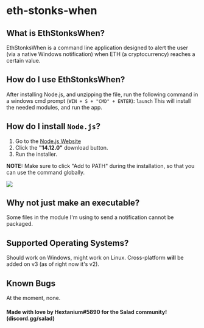 # eth-stonks-when

## What is **EthStonksWhen**?
EthStonksWhen is a command line application designed to alert the user (via a native Windows notification) when ETH (a cryptocurrency) reaches a certain value.

## How do I use EthStonksWhen?
After installing Node.js, and unzipping the file, run the following command in a windows cmd prompt (`WIN + S + "CMD" + ENTER`):
`launch`
This will install the needed modules, and run the app.

## How do I install `Node.js`?
1. Go to the [Node.js Website](https://nodejs.org/)
2. Click the **"14.12.0"** download button.
3. Run the installer. 

**NOTE:** Make sure to click "Add to PATH" during the installation, so that you can use the command globally.

![](../assets/nodejs-download.png)

## Why not just make an executable?
Some files in the module I'm using to send a notification cannot be packaged.

## Supported Operating Systems?
Should work on Windows, might work on Linux.
Cross-platform **will** be added on v3 (as of right now it's v2).

## Known Bugs
At the moment, none.

#### Made with love by Hextanium#5890 for the Salad community! (discord.gg/salad)